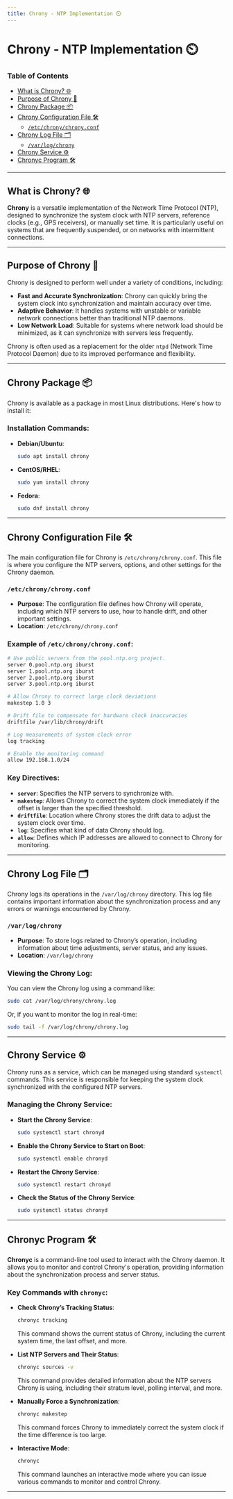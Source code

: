 ```yaml
---
title: Chrony - NTP Implementation ⏲️
---
```


# Chrony - NTP Implementation ⏲️

### Table of Contents

- [What is Chrony? 🌐](#what-is-chrony-)
- [Purpose of Chrony 🎯](#purpose-of-chrony-)
- [Chrony Package 📦](#chrony-package-)
- [Chrony Configuration File 🛠️](#chrony-configuration-file-)
  - [`/etc/chrony/chrony.conf`](#etcchronychronyconf)
- [Chrony Log File 🗂️](#chrony-log-file-)
  - [`/var/log/chrony`](#varlogchrony)
- [Chrony Service ⚙️](#chrony-service-)
- [Chronyc Program 🛠️](#chronyc-program-)

---

## What is Chrony? 🌐

**Chrony** is a versatile implementation of the Network Time Protocol (NTP), designed to synchronize the system clock with NTP servers, reference clocks (e.g., GPS receivers), or manually set time. It is particularly useful on systems that are frequently suspended, or on networks with intermittent connections.

---

## Purpose of Chrony 🎯

Chrony is designed to perform well under a variety of conditions, including:

- **Fast and Accurate Synchronization**: Chrony can quickly bring the system clock into synchronization and maintain accuracy over time.
- **Adaptive Behavior**: It handles systems with unstable or variable network connections better than traditional NTP daemons.
- **Low Network Load**: Suitable for systems where network load should be minimized, as it can synchronize with servers less frequently.

Chrony is often used as a replacement for the older `ntpd` (Network Time Protocol Daemon) due to its improved performance and flexibility.

---

## Chrony Package 📦

Chrony is available as a package in most Linux distributions. Here's how to install it:

### Installation Commands:

- **Debian/Ubuntu**:

  ```bash
  sudo apt install chrony
  ```

- **CentOS/RHEL**:

  ```bash
  sudo yum install chrony
  ```

- **Fedora**:
  ```bash
  sudo dnf install chrony
  ```

---

## Chrony Configuration File 🛠️

The main configuration file for Chrony is `/etc/chrony/chrony.conf`. This file is where you configure the NTP servers, options, and other settings for the Chrony daemon.

### `/etc/chrony/chrony.conf`

- **Purpose**: The configuration file defines how Chrony will operate, including which NTP servers to use, how to handle drift, and other important settings.
- **Location**: `/etc/chrony/chrony.conf`

### Example of `/etc/chrony/chrony.conf`:

```bash
# Use public servers from the pool.ntp.org project.
server 0.pool.ntp.org iburst
server 1.pool.ntp.org iburst
server 2.pool.ntp.org iburst
server 3.pool.ntp.org iburst

# Allow Chrony to correct large clock deviations
makestep 1.0 3

# Drift file to compensate for hardware clock inaccuracies
driftfile /var/lib/chrony/drift

# Log measurements of system clock error
log tracking

# Enable the monitoring command
allow 192.168.1.0/24
```

### Key Directives:

- **`server`**: Specifies the NTP servers to synchronize with.
- **`makestep`**: Allows Chrony to correct the system clock immediately if the offset is larger than the specified threshold.
- **`driftfile`**: Location where Chrony stores the drift data to adjust the system clock over time.
- **`log`**: Specifies what kind of data Chrony should log.
- **`allow`**: Defines which IP addresses are allowed to connect to Chrony for monitoring.

---

## Chrony Log File 🗂️

Chrony logs its operations in the `/var/log/chrony` directory. This log file contains important information about the synchronization process and any errors or warnings encountered by Chrony.

### `/var/log/chrony`

- **Purpose**: To store logs related to Chrony’s operation, including information about time adjustments, server status, and any issues.
- **Location**: `/var/log/chrony`

### Viewing the Chrony Log:

You can view the Chrony log using a command like:

```bash
sudo cat /var/log/chrony/chrony.log
```

Or, if you want to monitor the log in real-time:

```bash
sudo tail -f /var/log/chrony/chrony.log
```

---

## Chrony Service ⚙️

Chrony runs as a service, which can be managed using standard `systemctl` commands. This service is responsible for keeping the system clock synchronized with the configured NTP servers.

### Managing the Chrony Service:

- **Start the Chrony Service**:

  ```bash
  sudo systemctl start chronyd
  ```

- **Enable the Chrony Service to Start on Boot**:

  ```bash
  sudo systemctl enable chronyd
  ```

- **Restart the Chrony Service**:

  ```bash
  sudo systemctl restart chronyd
  ```

- **Check the Status of the Chrony Service**:
  ```bash
  sudo systemctl status chronyd
  ```

---

## Chronyc Program 🛠️

**Chronyc** is a command-line tool used to interact with the Chrony daemon. It allows you to monitor and control Chrony's operation, providing information about the synchronization process and server status.

### Key Commands with `chronyc`:

- **Check Chrony’s Tracking Status**:

  ```bash
  chronyc tracking
  ```

  This command shows the current status of Chrony, including the current system time, the last offset, and more.

- **List NTP Servers and Their Status**:

  ```bash
  chronyc sources -v
  ```

  This command provides detailed information about the NTP servers Chrony is using, including their stratum level, polling interval, and more.

- **Manually Force a Synchronization**:

  ```bash
  chronyc makestep
  ```

  This command forces Chrony to immediately correct the system clock if the time difference is too large.

- **Interactive Mode**:
  ```bash
  chronyc
  ```
  This command launches an interactive mode where you can issue various commands to monitor and control Chrony.

---
